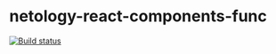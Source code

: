 # netology-react-components-func

[![Build status](https://ci.appveyor.com/api/projects/status/n4i5g7b8qxa5m42k?svg=true)](https://ci.appveyor.com/project/GaliullinAR/netology-react-components-func)
